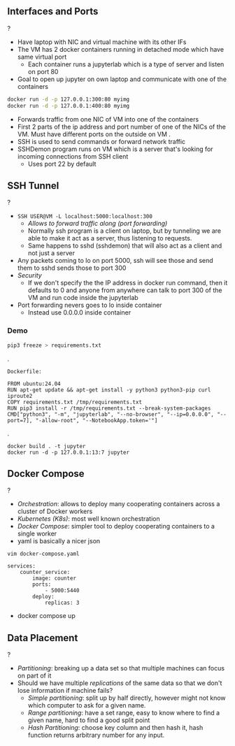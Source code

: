 ## Interfaces and Ports
?
- Have laptop with NIC and virtual machine with its other IFs
- The VM has 2 docker containers running in detached mode which have same virtual port
	- Each container runs a jupyterlab which is a type of server and listen on port 80
- Goal to open up jupyter on own laptop and communicate with one of the containers
```Bash
docker run -d -p 127.0.0.1:300:80 myimg
docker run -d -p 127.0.0.1:400:80 myimg
```
- Forwards traffic from one NIC of VM into one of the containers
- First 2 parts of the ip address and port number of one of the NICs of the VM. Must have different ports on the outside on VM
.
- SSH is used to send commands or forward network traffic
- SSHDemon program runs on VM which is a server that's looking for incoming connections from SSH client
	- Uses port 22 by default
<!--SR:!2025-09-30,4,270-->

## SSH Tunnel
?
- `SSH USER@VM -L localhost:5000:localhost:300`
	- *Allows to forward traffic along (port forwarding)*
	- Normally ssh program is a client on laptop, but by tunneling we are able to make it act as a server, thus listening to requests.
	- Same happens to sshd (sshdemon) that will also act as a client and not just a server
- Any packets coming to lo on port 5000, ssh will see those and send them to sshd sends those to port 300
- *Security*
	- If we don't specify the the IP address in docker run command, then it defaults to 0 and anyone from anywhere can talk to port 300 of the VM and run code inside the jupyterlab
- Port forwarding nevers goes to lo inside container
	- Instead use 0.0.0.0 inside container
<!--SR:!2025-09-30,4,270-->

### Demo
```Bash
pip3 freeze > requirements.txt
```
.
```
Dockerfile:

FROM ubuntu:24.04
RUN apt-get update && apt-get install -y python3 python3-pip curl iproute2
COPY requirements.txt /tmp/requirements.txt
RUN pip3 install -r /tmp/requirements.txt --break-system-packages
CMD["python3", "-m", "jupyterlab", "--no-browser", "--ip=0.0.0.0", "--port=7], "-allow-root", "--NotebookApp.token='"]
```
.
```
docker build . -t jupyter
docker run -d -p 127.0.0.1:13:7 jupyter
```

## Docker Compose
?
- *Orchestration*: allows to deploy many cooperating containers across a cluster of Docker workers
- *Kubernetes (K8s)*: most well known orchestration
- *Docker Compose*: simpler tool to deploy cooperating containers to a single worker
- yaml is basically a nicer json
```Docker
vim docker-compose.yaml

services:
	counter_service:
		image: counter
		ports:
			- 5000:5440
		deploy:
			replicas: 3
```
- docker compose up
<!--SR:!2025-09-30,4,270-->

## Data Placement
?
- *Partitioning*: breaking up a data set so that multiple machines can focus on part of it
- Should we have multiple *replications* of the same data so that we don't lose information if machine fails?
	- *Simple partitioning*: split up by half directly, however might not know which computer to ask for a given name.
	- *Range partitioning*: have a set range, easy to know where to find a given name, hard to find a good split point
	- *Hash Partitioning*: choose key column and then hash it, hash function returns arbitrary number for any input.
<!--SR:!2025-10-12,12,270--> 